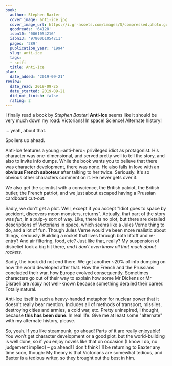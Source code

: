 ```yaml
---
book:
  author: Stephen Baxter
  cover_image: anti-ice.jpg
  cover_image_url: https://i.gr-assets.com/images/S/compressed.photo.goodreads.com/books/1170621179l/64128.jpg
  goodreads: '64128'
  isbn10: '0061054216'
  isbn13: '9780061054211'
  pages: '289'
  publication_year: '1994'
  slug: anti-ice
  tags:
  - scifi
  title: Anti-Ice
plan:
  date_added: '2019-09-21'
review:
  date_read: 2019-09-25
  date_started: 2019-09-21
  did_not_finish: false
  rating: 2
---
```


I finally read a book by *Stephen Baxter*! **Anti-Ice** seems like it should be very much down my road: Victorians! In space! Science! Alternate history!

… yeah, about that.

Spoilers up ahead.

Anti-Ice features a young ~anti-hero~ privileged idiot as protagonist. His character was one-dimensional, and served pretty well to tell the story, and also to invite info dumps. While the book wants you to believe that there was character development, there was none. He also falls in love with an **obvious French saboteur** after talking to her twice. Seriously. It's so obvious other characters comment on it. He never gets over it.

We also get the scientist with a conscience, the British patriot, the British butler, the French patriot, and we just about escaped having a Prussian cardboard cut-out.

Sadly, we don't get a plot. Well, except if you accept "Idiot goes to space by accident, discovers moon monsters, returns". Actually, that part of the story was *fun*, in a pulp-y sort of way. Like, there is no plot, but there are detailed descriptions of Victorians in space, which seems like a Jules Verne thing to do, and a lot of fun. Though Jules Verne would've been more realistic about things, seriously. Building a rocket that lives through both liftoff and re-entry? And air filtering, food, etc? Just like that, really? My suspension of disbelief took a big hit there, *and I don't even know all that much about rockets*.

Sadly, the book did not end there. We get another ~20% of info dumping on how the world developed after that. How the French and the Prussians concluded their war, how Europe evolved consequently. Sometimes characters go out of their way to explain how some Mr Dickens or Mr Disraeli are *really* not well-known because something derailed their career. Totally natural.

Anti-Ice itself is such a heavy-handed metaphor for nuclear power that it doesn't really bear mention. Includes all of methods of transport, missiles, destroying cities and armies, a cold war, etc. Pretty uninspired, I thought, because **this has been done**. In real life. Give me at least some "alternate" with my alternate history, please.

So, yeah. If you like steampunk, go ahead! Parts of it are really enjoyable! You won't get character development or a good plot, but the world-building is well done, so if you enjoy novels like that on occasion (I know I do, no judgement implied) – go ahead! I don't think I'll be returning to Baxter any time soon, though: My theory is that Victorians are somewhat tedious, and Baxter is a tedious writer, so they brought out the best in him.
